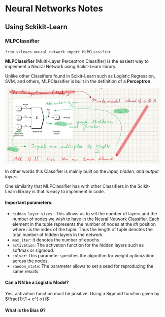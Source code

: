 # Neural Networks Notes

## Using Sckikit-Learn

### MLPClassifier

`from sklearn.neural_network import MLPCLassifier`

**MLPClassifier** (Multi-Layer Perceptron Classifier) is the easiest way to implement a Neural Network using Scikit-Learn library.

Unlike other Classifiers found in Scikit-Learn such as Logistic Regression, SVM, and others, MLPClassifier is built in the definition of a **Perceptron**. 

![perceptron](imgs/neural_networks_images/perceptron.png)

In other words this Classifier is mainly built on the *input, hidden, and output layers*.

One similarity that MLPClassifier has with other Classifiers in the Scikit-Learn library is that is easy to implement in code.

#### Important parameters:
- `hidden_layer_sizes` : This allows us to set the number of layers and the number of nodes we wish to have in the Neural Network Classifier. Each element in the tuple represents the number of nodes at the $ith$ position where $i$ is the index of the tuple. Thus the length of tuple denotes the total number of hidden layers in the network.
- `max_iter`: It denotes the number of epochs.
- `activation`: The activation function for the hidden layers such as softmax or sigmoud.
- `solver`: This parameter specifies the algorithm for weight optimization across the nodes.
- `random_state`: The parameter allows to set a seed for reproducing the same results


#### Can a NN be a Logistic Model?

Yes, activation function must be positive. Using a Sigmoid function given by $\frac{1}{1 + e^{-x}}$


#### What is the Bias $\Theta$?


